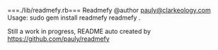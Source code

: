 ===./lib/readmefy.rb===
Readmefy
@author pauly@clarkeology.com
Usage: sudo gem install readmefy
readmefy .

Still a work in progress, README auto created by https://github.com/pauly/readmefy
